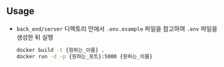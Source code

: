 ## Usage

- `back_end/server` 디렉토리 안에서 `.env.example` 파일을 참고하여 `.env` 파일을 생성한 뒤 실행

    ```bash
    docker build -t {원하는_이름} .
    docker run -d -p {원하는_포트}:5000 {원하는_이름}
    ```
